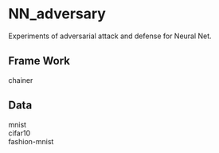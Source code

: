 # NN_adversary

Experiments of adversarial attack and defense for Neural Net.

## Frame Work
chainer

## Data
mnist  
cifar10  
fashion-mnist 

